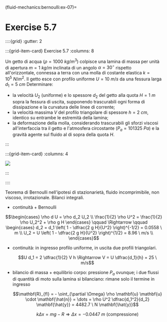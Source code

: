 (fluid-mechanics:bernoulli:ex-07)=
# Exercise 5.7

::::{grid}
:gutter: 2

:::{grid-item-card} Exercise 5.7
:columns: 8

 Un getto di acqua ($\rho = 1000 \ kg/m^3$) colpisce una lamina
 di massa per unità di apertura $m = 1 \ kg/m$ inclinata di un 
 angolo $\alpha = 30^\circ$ rispetto all'orizzontale, connessa a terra
 con una molla di costante elastica $k = 10^5 \ N/m^2$. 
 Il getto esce con profilo uniforme $U=10 \ m/s$ da una fessura
 larga $d_1 = 5 \ cm$
 Determinare:
 
- la velocità $U_2$ (uniforme) e lo spessore $d_2$ del getto
  alla quota $H=1 \ m$ sopra la fessura di uscita, supponendo 
  trascurabili ogni forma di dissipazione e la curvatura delle 
  linee di corrente;
- la velocità massima $V$ del profilo triangolare di spessore
  $h = 2 \ cm$, identico su entrambe le estremità della lamina;
- la deformazione della molla, considerando trascurabili gli 
  sforzi viscosi all'interfaccia tra il getto e l'atmosfera 
  circostante ($P_a = 101325 \ Pa$) e la
  gravità agente sul fluido al di sopra della quota $H$.

:::

:::{grid-item-card}
:columns: 4

![](../../fig/jet_angle.png)

:::

::::


Teorema di Bernoulli nell'ipotesi di stazionarietà, fluido
incomprimibile, non viscoso, irrotazionale. Bilanci integrali.

-   continuità + Bernoulli 

   $$\begin{cases}
    \rho d U = \rho d_2 U_2 \\
    \frac{1}{2} \rho U^2 = \frac{1}{2} \rho U_2^2 + \rho g H
  \end{cases}
  \qquad \Rightarrow \qquad
  \begin{cases}
    d_2 = d_1 \left( 1 - \dfrac{2 g H}{U^2} \right)^{-1/2} = 0.0558 \ m \\
    U_2 = U \left( 1 - \dfrac{2 g H}{U^2} \right)^{1/2} = 8.96 \ m/s \\
  \end{cases}$$

-   continuità: in ingresso profilo uniforme, in uscita due profili
    triangolari.

    $$U d_1 = 2 \dfrac{1}{2} V h \Rightarrow V = U \dfrac{d_1}{h} = 25 \ m/s$$

-   bilancio di massa + equilibrio corpo: pressione $P_a$ ovunque; i due
    flussi di quantità di moto sulla lamina si bilanciano: rimane solo
    il termine in ingresso

    $$\mathbf{R}_{fl} = - \oint_{\partial \Omega} \rho \mathbf{u} \mathbf{u}
        \cdot \mathbf{\hat{n}}  =  \dots  = \rho U^2 \dfrac{d_1^2}{d_2} \mathbf{\hat{y}} = 4482.7 \ N \mathbf{\hat{y}}$$

    $$k \Delta x = m g - R \Rightarrow \Delta x = - 0.0447 \ m \ \text{(compressione)}$$
